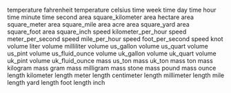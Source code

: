 temperature fahrenheit
temperature celsius
time week
time day
time hour
time minute
time second
area square_kilometer
area hectare
area square_meter
area square_mile
area acre
area square_yard
area square_foot
area square_inch
speed kilometer_per_hour
speed meter_per_second
speed mile_per_hour
speed foot_per_second
speed knot
volume liter
volume milliliter
volume us_gallon
volume us_quart
volume us_pint
volume us_fluid_ounce
volume uk_gallon
volume uk_quart
volume uk_pint
volume uk_fluid_ounce
mass us_ton
mass uk_ton
mass ton
mass kilogram
mass gram
mass milligram
mass stone
mass pound
mass ounce
length kilometer
length meter
length centimeter
length millimeter
length mile
length yard
length foot
length inch
